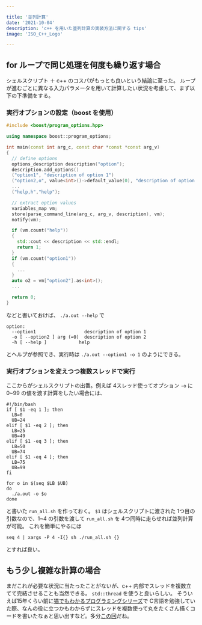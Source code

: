 ```yaml
---

title: '並列計算'
date: '2021-10-04'
description: 'c++ を用いた並列計算の実装方法に関する tips'
image: 'ISO_C++_Logo'

---
```


## for ループで同じ処理を何度も繰り返す場合

シェルスクリプト ＋ c++ のコスパがもっとも良いという結論に至った。
ループが進むごとに異なる入力パラメータを用いて計算したい状況を考慮して、まず以下の下準備をする。

### 実行オプションの設定（boost を使用）

``` c++
#include <boost/program_options.hpp>

using namespace boost::program_options;

int main(const int arg_c, const char *const *const arg_v)
{
  // define options
  options_description description("option");
  description.add_options()
  ("option1", "description of option 1")
  ("option2,o", value<int>()->default_value(0), "description of option 2")
  ...
  ("help,h","help");

  // extract option values
  variables_map vm;
  store(parse_command_line(arg_c, arg_v, description), vm);
  notify(vm);

  if (vm.count("help"))
  {
    std::cout << description << std::endl;
    return 1;
  }
  if (vm.count("option1"))
  {
    ...
  }
  auto o2 = vm["option2"].as<int>();
  ...

  return 0;
}
```

などと書いておけば、 `./a.out --help` で

``` text
option:
  --option1                  description of option 1
  -o [ --option2 ] arg (=0)  description of option 2
  -h [ --help ]            help
```

とヘルプが参照でき、実行時は `./a.out --option1 -o 1` のようにできる。

### 実行オプションを変えつつ複数スレッドで実行

ここからがシェルスクリプトの出番。例えば 4スレッド使ってオプション `-o` に 0~99 の値を渡す計算をしたい場合には、

```shell
#!/bin/bash
if [ $1 -eq 1 ]; then
  LB=0
  UB=24
elif [ $1 -eq 2 ]; then
  LB=25
  UB=49
elif [ $1 -eq 3 ]; then
  LB=50
  UB=74
elif [ $1 -eq 4 ]; then
  LB=75
  UB=99
fi

for o in $(seq $LB $UB)
do
  ./a.out -o $o
done
```

と書いた `run_all.sh` を作っておく。
`$1` はシェルスクリプトに渡された 1つ目の引数なので、1~4 の引数を渡して `run_all.sh` を 4つ同時に走らせれば並列計算が可能。
これを簡単にやるには

```shell
seq 4 | xargs -P 4 -I{} sh ./run_all.sh {}
```

とすれば良い。

## もう少し複雑な計算の場合

まだこれが必要な状況に当たったことがないが、c++ 内部でスレッドを複数立てて完結させることも当然できる。
`std::thread` を使うと良いらしい。
そういえば15年くらい前に[猫でもわかるプログラミングシリーズ](http://www.kumei.ne.jp/c_lang/)で C言語を勉強していた際、なんの役に立つかもわからずにスレッドを複数使って丸をたくさん描くコードを書いたなぁと思い出すなど。多分[この回](http://www.kumei.ne.jp/c_lang/sdk/sdk_87.htm)だね。
